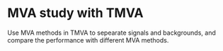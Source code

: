 # MVA study with TMVA
Use MVA methods in TMVA to sepearate signals and backgrounds, and compare the performance with different MVA methods.
